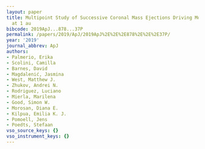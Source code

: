 ```yaml
---
layout: paper
title: Multipoint Study of Successive Coronal Mass Ejections Driving Moderate Disturbances
  at 1 au
bibcode: 2019ApJ...878...37P
permalink: /papers/2019/ApJ/2019ApJ%2E%2E%2E878%2E%2E%2E37P/
year: '2019'
journal_abbrev: ApJ
authors:
- Palmerio, Erika
- Scolini, Camilla
- Barnes, David
- Magdalenić, Jasmina
- West, Matthew J.
- Zhukov, Andrei N.
- Rodriguez, Luciano
- Mierla, Marilena
- Good, Simon W.
- Morosan, Diana E.
- Kilpua, Emilia K. J.
- Pomoell, Jens
- Poedts, Stefaan
vso_source_keys: {}
vso_instrument_keys: {}
---
```


